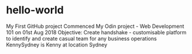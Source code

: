 # hello-world
My First GitHub project
Commenced My Odin project - Web Development 101 on 01st Aug 2018
Objective: Create handshake - customisable platform to identify and create casual team for any business operations
KennySydney is Kenny at location Sydney
